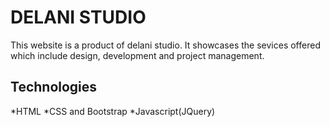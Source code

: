 # DELANI STUDIO
This website is a product of delani studio. It showcases the sevices offered which include design, development and project management.
## Technologies
*HTML
*CSS and Bootstrap
*Javascript(JQuery)
